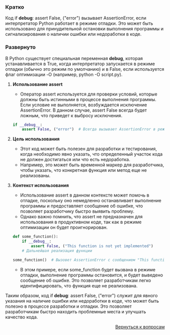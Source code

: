 ### Кратко

Код if __debug__: assert False, ("error") вызывает AssertionError, если интерпретатор Python работает в режиме отладки.
Это может быть использовано для принудительной остановки выполнения программы и сигнализирования о наличии ошибки или
недоработки в коде.

### Развернуто

В Python существует специальная переменная __debug__, которая устанавливается в True, когда интерпретатор запускается в
режиме отладки (обычно это режим по умолчанию) и в False, если используется флаг оптимизации -O
(например, python -O script.py).

1. **Использование assert**
    - Оператор assert используется для проверки условий, которые должны быть истинными в процессе выполнения программы.
      Если условие не выполняется, возбуждается исключение AssertionError. В данном случае, assert False всегда будет
      ложным, что приведет к выбросу исключения.
    ```Python
    if __debug__:
        assert False, ("error")  # Всегда вызывает AssertionError в режиме отладки
    ```

2. **Цель использования**
    - Этот код может быть полезен для разработки и тестирования, когда необходимо явно указать, что определенный
      участок кода не должен достигаться или что есть недоработка.
    - Например, это может быть временной маркер для разработчика, чтобы указать, что конкретная функция или метод еще
      не реализованы.

3. **Контекст использования**
    - Использование assert в данном контексте может помочь в отладке, поскольку оно немедленно останавливает выполнение
      программы и предоставляет сообщение об ошибке, что позволяет разработчику быстро выявить проблему.
    - Однако важно помнить, что assert не предназначен для использования в продуктивном коде, так как в режиме
      оптимизации он будет проигнорирован.
    ```Python
    def some_function():
        if __debug__:
            assert False, ("This function is not yet implemented")
        # Дальнейшая реализация функции

    some_function()  # Вызовет AssertionError с сообщением "This function is not yet implemented"
    ```
    - В этом примере, если some_function будет вызвана в режиме отладки, выполнение программы остановится, и будет
      выведено сообщение об ошибке. Это позволяет разработчикам легко идентифицировать, что функция еще не реализована.

Таким образом, код if __debug__: assert False, ("error") служит для явного указания на наличие ошибки или недоработки
в коде, что может быть полезно в процессе разработки и отладки. Это позволяет разработчикам быстро находить проблемные
места и улучшать качество кода.

<div align="right">

[Вернуться к вопросам](../Вопросы.md)

</div>
